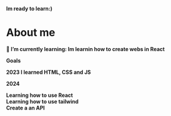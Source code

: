 <b>Im ready to learn:)<b/>
<h1> About me </h1
<p>🌱 I’m currently learning: Im learnin how to create webs in React<p/>
<b>Goals</b>
<p>2023 I learned HTML, CSS and JS </p>
<p>2024</p>
<p>Learning how to use  React
<br>
Learning how to use tailwind
<br>
  Create a an API
</p>

<!---
Txuli17/Txuli17 is a ✨ special ✨ repository because its `README.md` (this file) appears on your GitHub profile.
You can click the Preview link to take a look at your changes.
--->
